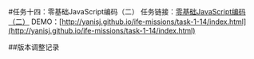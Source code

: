 #任务十四：零基础JavaScript编码（二）
任务链接：[零基础JavaScript编码（二）](http://ife.baidu.com/task/detail?taskId=14)
DEMO：[http://yanisj.github.io/ife-missions/task-1-14/index.html](http://yanisj.github.io/ife-missions/task-1-14/index.html)

##版本调整记录